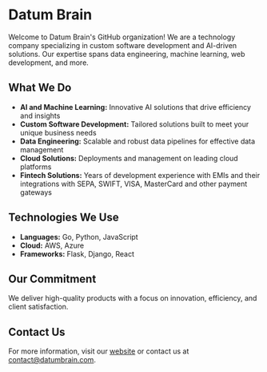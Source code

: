 # Datum Brain

Welcome to Datum Brain's GitHub organization! We are a technology company specializing in custom software development and AI-driven solutions. Our expertise spans data engineering, machine learning, web development, and more.

## What We Do

- **AI and Machine Learning:** Innovative AI solutions that drive efficiency and insights
- **Custom Software Development:** Tailored solutions built to meet your unique business needs
- **Data Engineering:** Scalable and robust data pipelines for effective data management
- **Cloud Solutions:** Deployments and management on leading cloud platforms
- **Fintech Solutions:** Years of development experience with EMIs and their integrations with SEPA, SWIFT, VISA, MasterCard and other payment gateways

## Technologies We Use

- **Languages:** Go, Python, JavaScript
- **Cloud:** AWS, Azure
- **Frameworks:** Flask, Django, React

## Our Commitment

We deliver high-quality products with a focus on innovation, efficiency, and client satisfaction.

## Contact Us

For more information, visit our [website](https://datumbrain.com) or contact us at [contact@datumbrain.com](mailto:contact@datumbrain.com).

